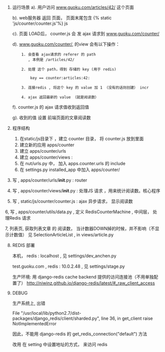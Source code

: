 
1. 运行场景
     a). 用户访问  www.guoku.com/articles/42/ 这个页面
     
     b). web服务器 返回 页面， 页面末尾包含 {% static 'js/counter/counter.js'%} js 
     
     c). 页面 LOAD后， counter.js 会 发 ajax 请求到 www.guoku.com/counter/
      
     d). www.guoku.com/counter/, 的view 会有以下操作：
     
           1. 会查看 ajax请求的 referer 的 path 
              , 本例是 /articles/42/
              
           2. 处理 这个 path，得到 存储的 key (用于 redis)
           
               key == counter:articles:42:
              
           3. 连接redis , 将这个 key 的 value 加 1 （没有的话则创建） incr
           
           4. ajax 返回最新的 value （就是阅读数）
           
     f). counter.js 的 ajax 请求值收到返回值
     
     g). 收到的值 设置 前端页面的文章阅读数
            
2.  程序结构 
           
     1. 在static/js目录下 ，建立 counter 目录， 将 counter.js 放到里面
     2. 建立新的应用 apps/counter
     3. 建立 apps/counter/urls  
     4. 建立 apps/counter/views  : 
     6. 在 nut/urls.py 中， 加入 apps.counter.urls 的 include 
     5. 在 settings.py installed_app 中加入 apps/counter/
           
 
         
3.  写  , apps/counter/urls/__init__.py    : router
4.  写  , apps/counter/views/__init__.py   : 处理JS 请求 ，用来统计阅读数。核心程序
5.  写  , static/js/counter/counter.js     : ajax 异步请求， 显示阅读数

6,  写  , apps/counter/utils/data.py , 定义 RedisCounterMachine , 中间层， 处理Redis 请求


7, 列表页, 获取列表文章 的 阅读数，
   当计数器DOWN掉的时候，并不影响（不显示计数值）
   见 SelectionArticleList  , in views/article.py 
   

8. REDIS 部署

   本机， redis : localhost , 见 settings/dev_anchen.py
   
   test.guoku.com , redis : 10.0.2.48 , 见 settings/stage.py
   
   生产环境: 用 django-redis cache backend 提供的访问连接池（不用单独配置了）
   http://niwinz.github.io/django-redis/latest/#_raw_client_access
   
  
9. DEBUG 
  
    生产系统上, 出错
    
      File "/usr/local/lib/python2.7/dist-packages/django_redis/client/sharded.py", line 36, in get_client
    raise NotImplementedError
    
    因此，不能用 django-redis 的 get_redis_connection("default") 方法
    
    改用 在 setting 中设置地址的方式， 来访问 redis 
    
    
    
         
    